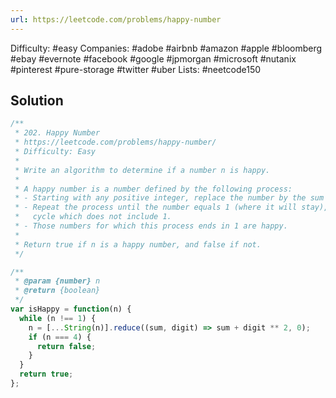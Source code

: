 ```yaml
---
url: https://leetcode.com/problems/happy-number
---
```


Difficulty: #easy
Companies: #adobe #airbnb #amazon #apple #bloomberg #ebay #evernote #facebook #google #jpmorgan #microsoft #nutanix #pinterest #pure-storage #twitter #uber
Lists: #neetcode150

## Solution

```javascript
/**
 * 202. Happy Number
 * https://leetcode.com/problems/happy-number/
 * Difficulty: Easy
 *
 * Write an algorithm to determine if a number n is happy.
 *
 * A happy number is a number defined by the following process:
 * - Starting with any positive integer, replace the number by the sum of the squares of its digits.
 * - Repeat the process until the number equals 1 (where it will stay), or it loops endlessly in a
 *   cycle which does not include 1.
 * - Those numbers for which this process ends in 1 are happy.
 *
 * Return true if n is a happy number, and false if not.
 */

/**
 * @param {number} n
 * @return {boolean}
 */
var isHappy = function(n) {
  while (n !== 1) {
    n = [...String(n)].reduce((sum, digit) => sum + digit ** 2, 0);
    if (n === 4) {
      return false;
    }
  }
  return true;
};

```
